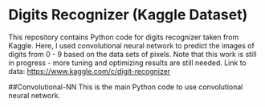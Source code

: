 # Digits Recognizer (Kaggle Dataset)

This repository contains Python code for digits recognizer taken from Kaggle. Here, I used convolutional neural network to predict the images of digits from 0 - 9 based on the data sets of pixels. Note that this work is still in progress - more tuning and optimizing results are still needed.
Link to data: https://www.kaggle.com/c/digit-recognizer

##Convolutional-NN
This is the main Python code to use convolutional neural network.
